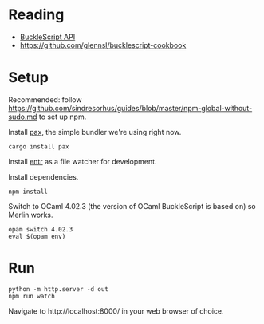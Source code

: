 # Reading

- [BuckleScript API](https://bucklescript.github.io/bucklescript/api/index.html)
- https://github.com/glennsl/bucklescript-cookbook

# Setup

Recommended: follow https://github.com/sindresorhus/guides/blob/master/npm-global-without-sudo.md to
set up npm.

Install [pax](https://pax.js.org/), the simple bundler we're using right now.

    cargo install pax

Install [entr](http://eradman.com/entrproject/) as a file watcher for development.

Install dependencies.

    npm install

Switch to OCaml 4.02.3 (the version of OCaml BuckleScript is based on) so Merlin works.

    opam switch 4.02.3
    eval $(opam env)

# Run

    python -m http.server -d out
    npm run watch

Navigate to http://localhost:8000/ in your web browser of choice.

<!-- vim: set tw=100 -->
